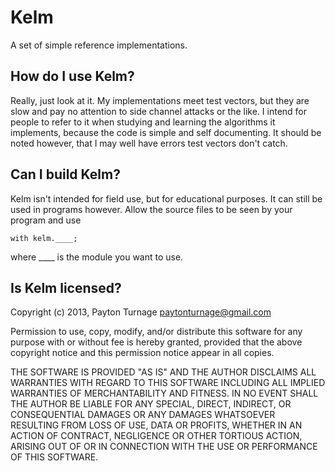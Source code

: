 # Kelm

A set of simple reference implementations.

## How do I use Kelm?

Really, just look at it. My implementations meet test vectors, but they are slow
and pay no attention to side channel attacks or the like. I intend for people to
refer to it when studying and learning the algorithms it implements, because the
code is simple and self documenting. It should be noted however, that I may well
have errors test vectors don't catch.

## Can I build Kelm?

Kelm isn't intended for field use, but for educational purposes. It can still
be used in programs however. Allow the source files to be seen by your program
and use

    with kelm.____;

where ____ is the module you want to use.

## Is Kelm licensed?

Copyright (c) 2013, Payton Turnage <paytonturnage@gmail.com>

Permission to use, copy, modify, and/or distribute this software for any purpose
with or without fee is hereby granted, provided that the above copyright notice
and this permission notice appear in all copies.

THE SOFTWARE IS PROVIDED "AS IS" AND THE AUTHOR DISCLAIMS ALL WARRANTIES WITH
REGARD TO THIS SOFTWARE INCLUDING ALL IMPLIED WARRANTIES OF MERCHANTABILITY AND
FITNESS. IN NO EVENT SHALL THE AUTHOR BE LIABLE FOR ANY SPECIAL, DIRECT,
INDIRECT, OR CONSEQUENTIAL DAMAGES OR ANY DAMAGES WHATSOEVER RESULTING FROM LOSS
OF USE, DATA OR PROFITS, WHETHER IN AN ACTION OF CONTRACT, NEGLIGENCE OR OTHER
TORTIOUS ACTION, ARISING OUT OF OR IN CONNECTION WITH THE USE OR PERFORMANCE OF
THIS SOFTWARE.
